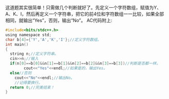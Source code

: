 这道题其实很简单！只需做几个判断就好了。先定义一个字符数组，赋值为Y、A、K、I，然后再定义一个字符串，把它的前4位和字符数组一一比较，如果全部相同，就输出“Yes”，否则，输出“No”。
AC代码附上:
```c
#include<bits/stdc++.h>
using namespace std;
char b[4]={'Y','A','K','I'};//定义字符数组。
int main()
{
  string n;//定义字符串。
  cin>>n;//输入
  if(n[0]==b[0]&&n[1]==b[1]&&n[2]==b[2]&&n[3]==b[3])//判断是否都一样。
        cout<<"Yes"<<endl;//如果是的，输出Yes。
  else//否则
    cout<<"No"<<endl;//输出No。
    //记得要换行。
  return 0;//完美结束！
}
```